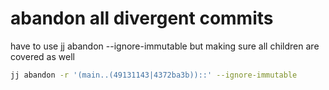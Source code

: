 # abandon all divergent commits

have to use jj abandon --ignore-immutable but making sure all children are covered as well

```bash
jj abandon -r '(main..(49131143|4372ba3b))::' --ignore-immutable
```

